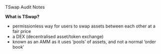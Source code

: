 TSwap Audit Notes

**What is TSwap?**

- permissionless way for users to swap assets between each other at a fair price
- a DEX (decentralised asset/token exchange)
- known as an AMM as it uses ‘pools’ of assets, and not a normal ‘order book’